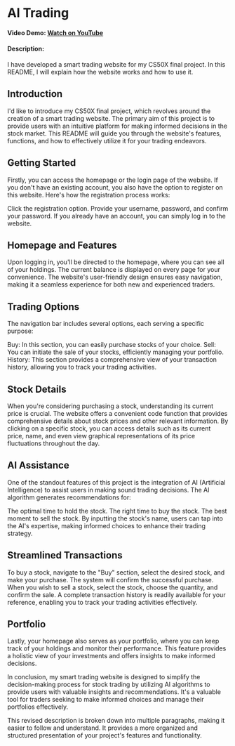 # AI Trading

#### Video Demo:   [Watch on YouTube](https://youtu.be/1Un_zsdIFl0?si=Ub5pmqnoh65sdU2c)
#### Description:
I have developed a smart trading website for my CS50X final project. In this README, I will explain how the website works and how to use it.

## Introduction
I'd like to introduce my CS50X final project, which revolves around the creation of a smart trading website. The primary aim of this project is to provide users with an intuitive platform for making informed decisions in the stock market. This README will guide you through the website's features, functions, and how to effectively utilize it for your trading endeavors.

## Getting Started
Firstly, you can access the homepage or the login page of the website. If you don't have an existing account, you also have the option to register on this website. Here's how the registration process works:

Click the registration option.
Provide your username, password, and confirm your password.
If you already have an account, you can simply log in to the website.

## Homepage and Features
Upon logging in, you'll be directed to the homepage, where you can see all of your holdings. The current balance is displayed on every page for your convenience. The website's user-friendly design ensures easy navigation, making it a seamless experience for both new and experienced traders.

## Trading Options
The navigation bar includes several options, each serving a specific purpose:

Buy: In this section, you can easily purchase stocks of your choice.
Sell: You can initiate the sale of your stocks, efficiently managing your portfolio.
History: This section provides a comprehensive view of your transaction history, allowing you to track your trading activities.
## Stock Details
When you're considering purchasing a stock, understanding its current price is crucial. The website offers a convenient code function that provides comprehensive details about stock prices and other relevant information. By clicking on a specific stock, you can access details such as its current price, name, and even view graphical representations of its price fluctuations throughout the day.

## AI Assistance
One of the standout features of this project is the integration of AI (Artificial Intelligence) to assist users in making sound trading decisions. The AI algorithm generates recommendations for:

The optimal time to hold the stock.
The right time to buy the stock.
The best moment to sell the stock.
By inputting the stock's name, users can tap into the AI's expertise, making informed choices to enhance their trading strategy.

## Streamlined Transactions
To buy a stock, navigate to the "Buy" section, select the desired stock, and make your purchase. The system will confirm the successful purchase. When you wish to sell a stock, select the stock, choose the quantity, and confirm the sale. A complete transaction history is readily available for your reference, enabling you to track your trading activities effectively.

## Portfolio
Lastly, your homepage also serves as your portfolio, where you can keep track of your holdings and monitor their performance. This feature provides a holistic view of your investments and offers insights to make informed decisions.

In conclusion, my smart trading website is designed to simplify the decision-making process for stock trading by utilizing AI algorithms to provide users with valuable insights and recommendations. It's a valuable tool for traders seeking to make informed choices and manage their portfolios effectively.

This revised description is broken down into multiple paragraphs, making it easier to follow and understand. It provides a more organized and structured presentation of your project's features and functionality.
